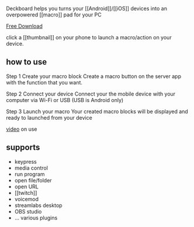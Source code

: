 Deckboard helps you turns your [[Android]]/[[iOS]] devices into an overpowered [[macro]] pad for your PC

[Free Download](https://www.deckboard.app/#download)

click a [[thumbnail]] on your phone to launch a macro/action on your device.

## how to use
Step 1 Create your macro block
Create a macro button on the server app with the function that you want.

Step 2 Connect your device
Connect your the mobile device with your computer via Wi-Fi or USB (USB is Android only)

Step 3 Launch your macro
Your created macro blocks will be displayed and ready to launched from your device

[video](https://www.youtube.com/watch?v=nD3WWfDRfKg) on use
## supports
- keypress
- media control
- run program
- open file/folder
- open URL
- [[twitch]]
- voicemod
- streamlabs desktop
- OBS studio
- ...
various plugins